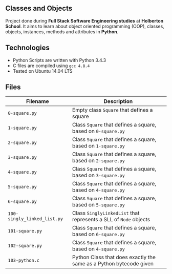 ## Classes and Objects
Project done during **Full Stack Software Engineering studies** at **Holberton School**. It aims to learn about object oriented programming (OOP), classes, objects, instances, methods and attributes in **Python**.

## Technologies
- Python Scripts are written with Python 3.4.3
- C files are compiled using `gcc 4.8.4`
- Tested on Ubuntu 14.04 LTS
## Files
| Filename	| Description |
| --------- | ----------- |
| `0-square.py`	| Empty class `Square` that defines a square |
| `1-square.py`	| Class `Square` that defines a square, based on `0-square.py` |
| `2-square.py`	| Class `Square` that defines a square, based on `1-square.py` |
| `3-square.py`	| Class `Square` that defines a square, based on `2-square.py` |
| `4-square.py`	| Class `Square` that defines a square, based on `3-square.py` |
| `5-square.py`	| Class `Square` that defines a square, based on `4-square.py` |
| `6-square.py`	| Class `Square` that defines a square, based on `5-square.py` |
| `100-singly_linked_list.py`	| Class `SinglyLinkedList` that represents a SLL of `Node` objects |
| `101-square.py`	| Class `Square` that defines a square, based on `6-square.py` |
| `102-square.py	`| Class `Square` that defines a square, based on `4-square.py` |
| `103-python.c`	| Python Class that does exactly the same as a Python bytecode given |
